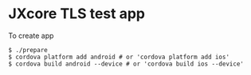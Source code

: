 # JXcore TLS test app

To create app

```Shell
$ ./prepare
$ cordova platform add android # or 'cordova platform add ios'
$ cordova build android --device # or 'cordova build ios --device'
```
